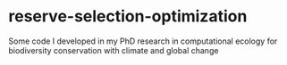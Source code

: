 # reserve-selection-optimization
Some code I developed in my PhD research in computational ecology for biodiversity conservation with climate and global change
